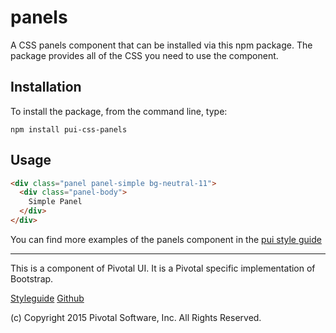 # panels

A CSS panels component that can be installed via this npm package. The package provides all of the
CSS you need to use the component.

## Installation

To install the package, from the command line, type:

```
npm install pui-css-panels
```

## Usage

```html
<div class="panel panel-simple bg-neutral-11">
  <div class="panel-body">
    Simple Panel
  </div>
</div>
```

You can find more examples of the panels component in the [pui style guide](http://styleguide.pivotal.io/objects.html#panel)
  
*****************************************

This is a component of Pivotal UI. It is a Pivotal specific implementation of Bootstrap.

[Styleguide](http://styleguide.pivotal.io)
[Github](https://github.com/pivotal-cf/pivotal-ui)

(c) Copyright 2015 Pivotal Software, Inc. All Rights Reserved.
